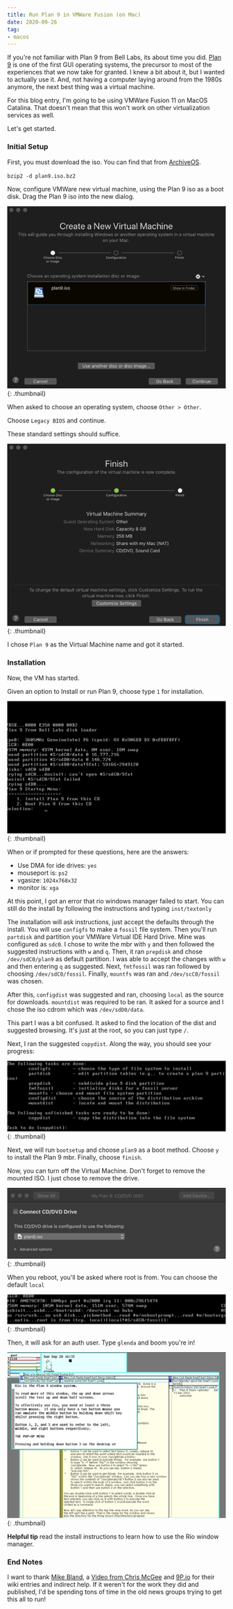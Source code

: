 ```yaml
---
title: Run Plan 9 in VMWare Fusion (on Mac)
date: 2020-09-26
tag:
- macos
---
```

If you're not familiar with Plan 9 from Bell Labs, its about time you did. [Plan 9](https://en.wikipedia.org/wiki/Plan_9_from_Bell_Labs) is one of the first GUI operating systems, the precursor to most of the experiences that we now take for granted.  I knew a bit about it, but I wanted to actually use it.  And, not having a computer laying around from the 1980s anymore, the next best thing was a virtual machine.

<!--more-->

For this blog entry, I'm going to be using VMWare Fusion 11 on MacOS Catalina.  That doesn't mean that this won't work on other virtualization services as well.

Let's get started.

### Initial Setup

First, you must download the iso.  You can find that from [ArchiveOS](https://archiveos.org/plan9/).

`bzip2 -d plan9.iso.bz2`

Now, configure VMWare new virtual machine, using the Plan 9 iso as a boot disk.  Drag the Plan 9 iso into the new dialog.

[![Plan9 1](/uploads/2020/plan9-1.png)](/uploads/2020/plan9-1.png){: .thumbnail}

When asked to choose an operating system, choose `Other > Other`.

Choose `Legacy BIOS` and continue.

These standard settings should suffice.

[![Plan9 2](/uploads/2020/plan9-2.png)](/uploads/2020/plan9-2.png){: .thumbnail}

I chose `Plan 9` as the Virtual Machine name and got it started.

### Installation

Now, the VM has started.

Given an option to Install or run Plan 9, choose type `1` for installation.

[![Plan9 3](/uploads/2020/plan9-3.png)](/uploads/2020/plan9-3.png){: .thumbnail}

When or if prompted for these questions, here are the answers:

* Use DMA for ide drives: `yes`
* mouseport is: `ps2`
* vgasize: `1024x768x32`
* monitor is: `xga`

At this point, I got an error that rio windows manager failed to start.  You can still do the install by following the instructions and typing `inst/textonly`

The installation will ask instructions, just accept the defaults through the install.  You will use `configfs` to make a `fossil` file system. Then you'll run `partdisk` and partition your VMWare Virtual IDE Hard Drive. Mine was configured as `sdc0`.  I chose to write the mbr with `y` and then followed the suggested instructions with `w` and `q`.  Then, it ran `prepdisk` and chose `/dev/sdC0/plan9` as default partition.  I was able to accept the changes with `w` and then entering `q` as suggested.  Next, `fmtfossil` was ran followed by choosing `/dev/sdC0/fossil`.  Finally, `mountfs` was ran and `/dev/scC0/fossil` was chosen.

After this, `configdist` was suggested and ran, choosing `local` as the source for downloads.  `mountdist` was required to be ran. It asked for a source and I chose the iso cdrom which was `/dev/sdD0/data`.  

This part I was a bit confused. It asked to find the location of the dist and suggested browsing. It's just at the root, so you can just type `/`.

Next, I ran the suggested `copydist`.  Along the way, you should see your progress:

[![Plan9 4](/uploads/2020/plan9-4.png)](/uploads/2020/plan9-4.png){: .thumbnail}

Next, we will run `bootsetup` and choose `plan9` as a boot method.  Choose `y` to install the Plan 9 mbr.  Finally, choose `finish`.

Now, you can turn off the Virtual Machine.  Don't forget to remove the mounted ISO.  I just chose to remove the drive.

[![Plan9 5](/uploads/2020/plan9-5.png)](/uploads/2020/plan9-5.png){: .thumbnail}

When you reboot, you'll be asked where root is from. You can choose the default `local`

[![Plan9 6](/uploads/2020/plan9-6.png)](/uploads/2020/plan9-6.png){: .thumbnail}

Then, it will ask for an auth user. Type `glenda` and boom you're in!

[![Plan9 7](/uploads/2020/plan9-7.png)](/uploads/2020/plan9-7.png){: .thumbnail}

**Helpful tip** read the install instructions to learn how to use the Rio window manager.

### End Notes

I want to thank [Mike Bland](https://mike-bland.com/2015/06/07/plan-9-on-vmware-fusion-7.1.1.html), a [Video from Chris McGee](https://www.youtube.com/watch?v=YPCARdOyWic) and  [9P.io](https://9p.io) for their wiki entries and indirect help. If it weren't for the work they did and published, I'd be spending tons of time in the old news groups trying to get this all to run!
